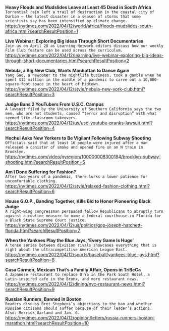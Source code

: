 **Heavy Floods and Mudslides Leave at Least 45 Dead in South Africa**\
`Torrential rain left a trail of destruction in the coastal city of Durban — the latest disaster in a season of storms that some scientists say has been intensified by climate change.`\
https://nytimes.com/2022/04/12/world/africa/floods-mudslides-south-africa.html?searchResultPosition=1

**Live Webinar: Exploring Big Ideas Through Short Documentaries**\
`Join us on April 28 as Learning Network editors discuss how our weekly Film Club feature can be used across the curriculum.`\
https://nytimes.com/2022/04/12/learning/live-webinar-exploring-big-ideas-through-short-documentaries.html?searchResultPosition=2

**Nebula, a Big New Club, Wants Manhattan to Dance Again**\
`Yang Gao, a newcomer to the nightlife business, took a gamble when he spent $12 million in the middle of a pandemic to carve out a 10,000-square-foot space in the heart of Midtown.`\
https://nytimes.com/2022/04/12/style/nebula-new-york-club.html?searchResultPosition=3

**Judge Bans 2 YouTubers From U.S.C. Campus**\
`A lawsuit filed by the University of Southern California says the two men, who are not students, caused “terror and disruption” with what seemed like classroom takeovers.`\
https://nytimes.com/2022/04/12/us/usc-youtube-pranks-lawsuit.html?searchResultPosition=4

**Hochul Asks New Yorkers to Be Vigilant Following Subway Shooting**\
`Officials said that at least 16 people were injured after a man released a canister of smoke and opened fire on an N train in Brooklyn.`\
https://nytimes.com/video/nyregion/100000008300184/brooklyn-subway-shooting.html?searchResultPosition=5

**Am I Done Suffering for Fashion?**\
`After two years of a pandemic, there lurks a lower patience for uncomfortable clothing.`\
https://nytimes.com/2022/04/12/style/relaxed-fashion-clothing.html?searchResultPosition=6

**House G.O.P., Banding Together, Kills Bid to Honor Pioneering Black Judge**\
`A right-wing congressman persuaded fellow Republicans to abruptly turn against a routine measure to name a federal courthouse in Florida for a Black State Supreme Court justice.`\
https://nytimes.com/2022/04/12/us/politics/gop-joseph-hatchett-florida.html?searchResultPosition=7

**When the Yankees Play the Blue Jays, ‘Every Game Is Huge’**\
`A tense series between division rivals showcases everything that is right about the ultracompetitive American League East.`\
https://nytimes.com/2022/04/12/sports/baseball/yankees-blue-jays.html?searchResultPosition=8

**Casa Carmen, Mexican That’s a Family Affair, Opens in TriBeCa**\
`A Japanese restaurant to replace O Ya in the Park South Hotel, a Latin-inspired cafe in the Bronx, and more restaurant news.`\
https://nytimes.com/2022/04/12/dining/nyc-restaurant-news.html?searchResultPosition=9

**Russian Runners, Banned in Boston**\
`Readers discuss Bret Stephens’s objections to the ban and whether Russian citizens should suffer because of their leader’s actions. Also: Merrick Garland and Jan. 6.`\
https://nytimes.com/2022/04/12/opinion/letters/russia-runners-boston-marathon.html?searchResultPosition=10

